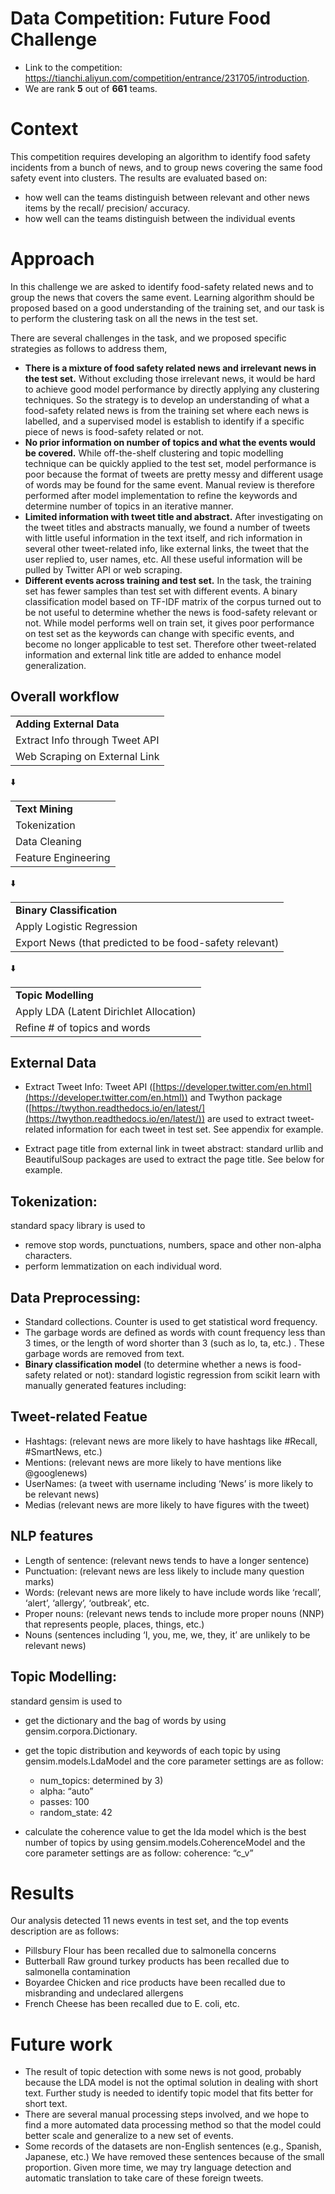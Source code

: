 # Data Competition: Future Food Challenge
- Link to the competition: https://tianchi.aliyun.com/competition/entrance/231705/introduction. 
- We are rank **5** out of **661** teams.

# Context
This competition requires developing an algorithm to identify food safety incidents from a bunch of news, and to group news covering the same food safety event into clusters. The results are evaluated based on:
- how well can the teams distinguish between relevant and other news items by the recall/ precision/ accuracy.
- how well can the teams distinguish between the individual events

# Approach
In this challenge we are asked to identify food-safety related news and to group the news that covers the same event. Learning algorithm should be proposed based on a good understanding of the training set, and our task is to perform the clustering task on all the news in the test set.

There are several challenges in the task, and we proposed specific strategies as follows to address them,

-   **There is a mixture of food safety related news and irrelevant news in the test set.** Without excluding those irrelevant news, it would be hard to achieve good model performance by directly applying any clustering techniques. So the strategy is to develop an understanding of what a food-safety related news is from the training set where each news is labelled, and a supervised model is establish to identify if a specific piece of news is food-safety related or not.
-   **No prior information on number of topics and what the events would be covered.** While off-the-shelf clustering and topic modelling technique can be quickly applied to the test set, model performance is poor because the format of tweets are pretty messy and different usage of words may be found for the same event. Manual review is therefore performed after model implementation to refine the keywords and determine number of topics in an iterative manner.
-   **Limited information with tweet title and abstract.** After investigating on the tweet titles and abstracts manually, we found a number of tweets with little useful information in the text itself, and rich information in several other tweet-related info, like external links, the tweet that the user replied to, user names, etc. All these useful information will be pulled by Twitter API or web scraping.
-  **Different events across training and test set.** In the task, the training set has fewer samples than test set with different events. A binary classification model based on TF-IDF matrix of the corpus turned out to be not useful to determine whether the news is food-safety relevant or not. While model performs well on train set, it gives poor performance on test set as the keywords can change with specific events, and become no longer applicable to test set. Therefore other tweet-related information and external link title are added to enhance model generalization. 

## Overall workflow


<table>
  <tr>
   <td><strong>Adding External Data</strong>
   </td>
  </tr>
  <tr>
   <td>Extract Info through Tweet API
   </td>
  </tr>
  <tr>
   <td>Web Scraping on External Link
   </td>
  </tr>
</table>


⬇️


<table>
  <tr>
   <td><strong>Text Mining</strong>
   </td>
  </tr>
  <tr>
   <td>Tokenization
   </td>
  </tr>
  <tr>
   <td>Data Cleaning
   </td>
  </tr>
  <tr>
   <td>Feature Engineering
   </td>
  </tr>
</table>


⬇️


<table>
  <tr>
   <td><strong>Binary Classification</strong>
   </td>
  </tr>
  <tr>
   <td>Apply Logistic Regression
   </td>
  </tr>
  <tr>
   <td>Export News (that predicted to be food-safety relevant)
   </td>
  </tr>
</table>


⬇️


<table>
  <tr>
   <td><strong>Topic Modelling</strong>
   </td>
  </tr>
  <tr>
   <td>Apply LDA (Latent Dirichlet Allocation)
   </td>
  </tr>
  <tr>
   <td>Refine # of topics and words
   </td>
  </tr>
</table>

## External Data
- Extract Tweet Info: 
Tweet API ([https://developer.twitter.com/en.html](https://developer.twitter.com/en.html)) and Twython package ([https://twython.readthedocs.io/en/latest/](https://twython.readthedocs.io/en/latest/)) are used to extract tweet-related information for each tweet in test set. See appendix for example.

- Extract page title from external link in tweet abstract:
standard urllib and BeautifulSoup packages are used to extract the page title. See below for example.

## Tokenization:
standard spacy library is used to 
- remove stop words, punctuations, numbers, space and other non-alpha characters. 
- perform lemmatization on each individual word.

## Data Preprocessing:
- Standard collections. Counter is used to get statistical word frequency.  
- The garbage words are defined as words with count frequency less than 3 times,  or the length of word shorter than 3 (such as lo, ta, etc.) . These garbage words are removed from text.
- **Binary classification model** (to determine whether a news is food-safety related or not): standard logistic regression from scikit learn with manually generated features including:

## Tweet-related Featue
*   Hashtags: (relevant news are more likely to have hashtags like #Recall, #SmartNews, etc.)
*   Mentions: (relevant news are more likely to have mentions like @googlenews)
*   UserNames: (a tweet with username including ‘News’ is more likely to be relevant news) 
*   Medias (relevant news are more likely to have figures with the tweet)

## NLP features
*   Length of sentence: (relevant news tends to have a longer sentence)	
*   Punctuation: (relevant news are less likely to include many question marks) 
*   Words: (relevant news are more likely to have include words like ‘recall’, ‘alert’, ‘allergy’, ‘outbreak’, etc.	
*   Proper nouns: (relevant news tends to include more proper nouns (NNP) that represents people, places, things, etc.)
*   Nouns (sentences including ‘I, you, me, we, they, it’ are unlikely to be relevant news)

## Topic Modelling:
standard gensim is used to 
- get the dictionary and the bag of words by using gensim.corpora.Dictionary.
- get the topic distribution and keywords of each topic by using gensim.models.LdaModel and the core parameter settings are as follow:
  - num_topics: determined by 3)
  - alpha: “auto”
  - passes: 100
  - random_state: 42	

- calculate the coherence value to get the lda model which is the best number of topics by using gensim.models.CoherenceModel and the core parameter settings are as follow: coherence: “c_v”

# Results
Our analysis detected 11 news events in test set, and the top events description are as follows:
- Pillsbury Flour has been recalled due to salmonella concerns
- Butterball Raw ground turkey products has been recalled due to salmonella contamination
- Boyardee Chicken and rice products have been recalled due to misbranding and undeclared allergens
- French Cheese has been recalled due to E. coli, etc.

# Future work
- The result of topic detection with some news is not good, probably because the LDA model is not the optimal solution in dealing with short text. Further study is needed to identify topic model that fits better for short text. 
- There are several manual processing steps involved, and we hope to find a more automated data processing method so that the model could better scale and generalize to a new set of events.
- Some records of the datasets are non-English sentences (e.g., Spanish, Japanese, etc.) We have removed these sentences because of the small proportion. Given more time, we may try language detection and automatic translation to take care of these foreign tweets. 
